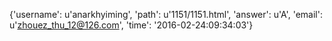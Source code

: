 {'username': u'anarkhyiming', 'path': u'1151/1151.html', 'answer': u'A', 'email': u'zhouez_thu_12@126.com', 'time': '2016-02-24:09:34:03'}